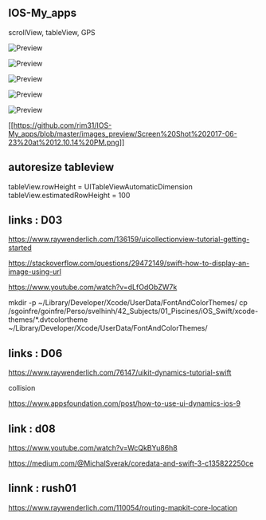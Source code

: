 ## IOS-My_apps

scrollView, tableView, GPS

![Preview](https://github.com/rim31/IOS-My_apps/blob/master/images_preview/Screen%20Shot%202017-06-23%20at%203.51.41%20PM.png)

![Preview](https://github.com/rim31/IOS-My_apps/blob/master/images_preview/Screen%20Shot%202017-06-23%20at%204.09.17%20PM.png)

![Preview](https://github.com/rim31/IOS-My_apps/blob/master/images_preview/Screen%20Shot%202017-06-23%20at%204.08.10%20PM.png)

![Preview](https://github.com/rim31/IOS-My_apps/blob/master/images_preview/Screen%20Shot%202017-06-23%20at%204.08.47%20PM.png)

![Preview](https://github.com/rim31/IOS-My_apps/blob/master/images_preview/Screen%20Shot%202017-06-23%20at%2012.10.14%20PM.png)

[[https://github.com/rim31/IOS-My_apps/blob/master/images_preview/Screen%20Shot%202017-06-23%20at%2012.10.14%20PM.png]]

## autoresize tableview
tableView.rowHeight = UITableViewAutomaticDimension
tableView.estimatedRowHeight = 100

## links : D03

https://www.raywenderlich.com/136159/uicollectionview-tutorial-getting-started

https://stackoverflow.com/questions/29472149/swift-how-to-display-an-image-using-url

https://www.youtube.com/watch?v=dLfOdObZW7k

mkdir -p ~/Library/Developer/Xcode/UserData/FontAndColorThemes/
cp /sgoinfre/goinfre/Perso/svelhinh/42_Subjects/01_Piscines/iOS_Swift/xcode-themes/*.dvtcolortheme ~/Library/Developer/Xcode/UserData/FontAndColorThemes/

## links : D06

https://www.raywenderlich.com/76147/uikit-dynamics-tutorial-swift

collision

https://www.appsfoundation.com/post/how-to-use-ui-dynamics-ios-9

## link : d08
https://www.youtube.com/watch?v=WcQkBYu86h8

https://medium.com/@MichalSverak/coredata-and-swift-3-c135822250ce

## linnk : rush01

https://www.raywenderlich.com/110054/routing-mapkit-core-location

